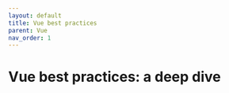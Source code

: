 ```yaml
---
layout: default
title: Vue best practices
parent: Vue
nav_order: 1
---
```


# Vue best practices: a deep dive


